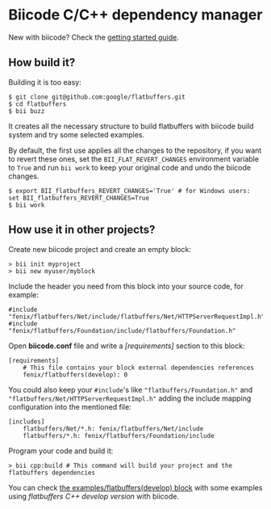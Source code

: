 Biicode C/C++ dependency manager
=================================
New with biicode? Check the [getting started guide](http://docs.biicode.com/c++/gettingstarted.html).

How build it?
------------------
Building it is too easy:

    $ git clone git@github.com:google/flatbuffers.git
    $ cd flatbuffers
    $ bii buzz

It creates all the necessary structure to build flatbuffers with biicode build system and try some selected examples.

By default, the first use applies all the changes to the repository, if you want to revert these ones, set the `BII_FLAT_REVERT_CHANGES` environment variable to `True` and run `bii work` to keep your original code and undo the biicode changes.

    $ export BII_flatbuffers_REVERT_CHANGES='True' # for Windows users: set BII_flatbuffers_REVERT_CHANGES=True
    $ bii work


How use it in other projects?
----------------------------------
Create new biicode project and create an empty block:
    
    > bii init myproject
    > bii new myuser/myblock

Include the header you need from this block into your source code, for example:

    #include "fenix/flatbuffers/Net/include/flatbuffers/Net/HTTPServerRequestImpl.h"
    #include "fenix/flatbuffers/Foundation/include/flatbuffers/Foundation.h"

Open **biicode.conf** file and write a *[requirements]* section to this block:

    [requirements]
        # This file contains your block external dependencies references
        fenix/flatbuffers(develop): 0

You could also keep your `#include`'s like `"flatbuffers/Foundation.h"` and `"flatbuffers/Net/HTTPServerRequestImpl.h"` adding the include mapping configuration into the mentioned file:

    [includes]
        flatbuffers/Net/*.h: fenix/flatbuffers/Net/include
        flatbuffers/*.h: fenix/flatbuffers/Foundation/include

Program your code and build it: 

    > bii cpp:build # This command will build your project and the flatbuffers dependencies

You can check [the examples/flatbuffers(develop) block](https://www.biicode.com/examples/examples/flatbuffers/develop) with some examples using *flatbuffers C++ develop version* with biicode.
